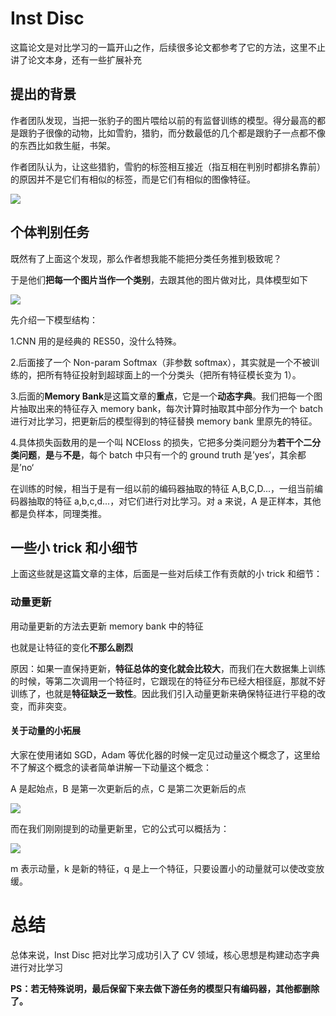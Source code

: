 # Inst Disc

这篇论文是对比学习的一篇开山之作，后续很多论文都参考了它的方法，这里不止讲了论文本身，还有一些扩展补充

## 提出的背景

作者团队发现，当把一张豹子的图片喂给以前的有监督训练的模型。得分最高的都是跟豹子很像的动物，比如雪豹，猎豹，而分数最低的几个都是跟豹子一点都不像的东西比如救生艇，书架。

作者团队认为，让这些猎豹，雪豹的标签相互接近（指互相在判别时都排名靠前）的原因并不是它们有相似的标签，而是它们有相似的图像特征。

![](https://cdn.xyxsw.site/boxcnrR3eFvOSKYRH8Ni0dvHYkc.png)

## 个体判别任务

既然有了上面这个发现，那么作者想我能不能把分类任务推到极致呢？

于是他们<strong>把每一个图片当作一个类别</strong>，去跟其他的图片做对比，具体模型如下

![](https://cdn.xyxsw.site/boxcnPNukes2FlNwUFSKiqIJEbd.png)

先介绍一下模型结构：

1.CNN 用的是经典的 RES50，没什么特殊。

2.后面接了一个 Non-param Softmax（非参数 softmax），其实就是一个不被训练的，把所有特征投射到超球面上的一个分类头（把所有特征模长变为 1）。

3.后面的<strong>Memory Bank</strong>是这篇文章的<strong>重点</strong>，它是一个<strong>动态字典</strong>。我们把每一个图片抽取出来的特征存入 memory bank，每次计算时抽取其中部分作为一个 batch 进行对比学习，把更新后的模型得到的特征替换 memory bank 里原先的特征。

4.具体损失函数用的是一个叫 NCEloss 的损失，它把多分类问题分为<strong>若干个二分类问题</strong>，<strong>是</strong>与<strong>不是</strong>，每个 batch 中只有一个的 ground truth 是’yes‘，其余都是’no‘

在训练的时候，相当于是有一组以前的编码器抽取的特征 A,B,C,D...，一组当前编码器抽取的特征 a,b,c,d...，对它们进行对比学习。对 a 来说，A 是正样本，其他都是负样本，同理类推。

## 一些小 trick 和小细节

上面这些就是这篇文章的主体，后面是一些对后续工作有贡献的小 trick 和细节：

### 动量更新

用动量更新的方法去更新 memory bank 中的特征

也就是让特征的变化<strong>不那么剧烈</strong>

原因：如果一直保持更新，<strong>特征总体的变化就会比较大</strong>，而我们在大数据集上训练的时候，等第二次调用一个特征时，它跟现在的特征分布已经大相径庭，那就不好训练了，也就是<strong>特征缺乏一致性</strong>。因此我们引入动量更新来确保特征进行平稳的改变，而非突变。

#### 关于动量的小拓展

大家在使用诸如 SGD，Adam 等优化器的时候一定见过动量这个概念了，这里给不了解这个概念的读者简单讲解一下动量这个概念：

A 是起始点，B 是第一次更新后的点，C 是第二次更新后的点

![](https://cdn.xyxsw.site/boxcn5zfD155Joy1eD5CvbZXZnc.png)

而在我们刚刚提到的动量更新里，它的公式可以概括为：

![](https://cdn.xyxsw.site/boxcnTLEK31rFmuRo2MOWGRBoYe.png)

m 表示动量，k 是新的特征，q 是上一个特征，只要设置小的动量就可以使改变放缓。

# 总结

总体来说，Inst Disc 把对比学习成功引入了 CV 领域，核心思想是构建动态字典进行对比学习

<strong>PS：若无特殊说明，最后保留下来去做下游任务的模型只有编码器，其他都删除了。</strong>
